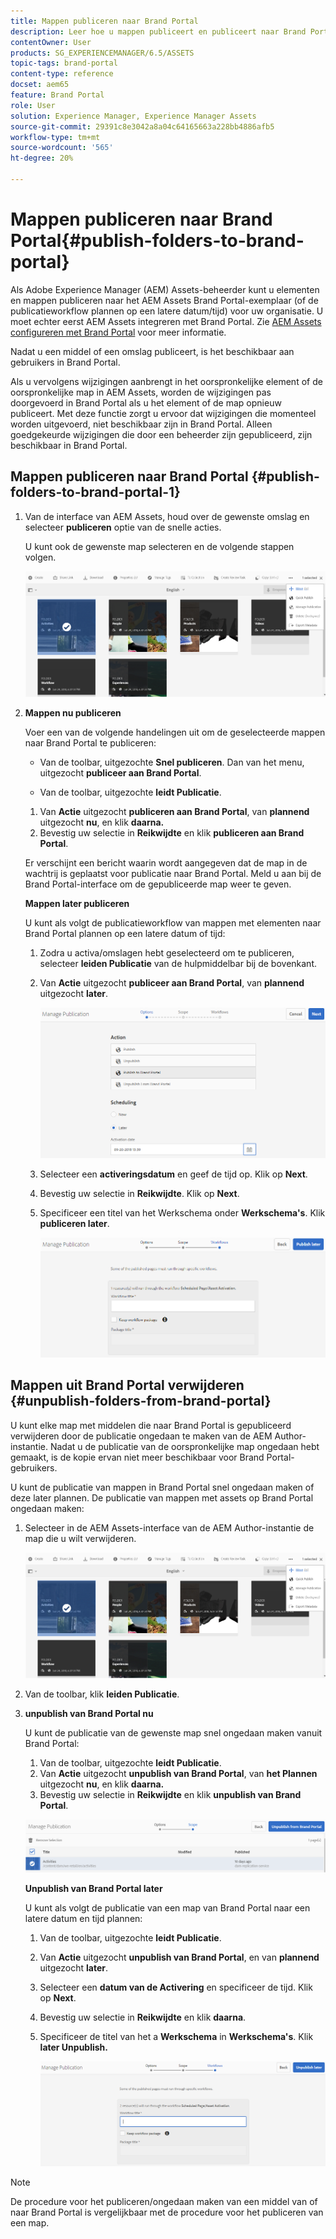 ```yaml
---
title: Mappen publiceren naar Brand Portal
description: Leer hoe u mappen publiceert en publiceert naar Brand Portal.
contentOwner: User
products: SG_EXPERIENCEMANAGER/6.5/ASSETS
topic-tags: brand-portal
content-type: reference
docset: aem65
feature: Brand Portal
role: User
solution: Experience Manager, Experience Manager Assets
source-git-commit: 29391c8e3042a8a04c64165663a228bb4886afb5
workflow-type: tm+mt
source-wordcount: '565'
ht-degree: 20%

---
```


# Mappen publiceren naar Brand Portal{#publish-folders-to-brand-portal}

Als Adobe Experience Manager (AEM) Assets-beheerder kunt u elementen en mappen publiceren naar het AEM Assets Brand Portal-exemplaar (of de publicatieworkflow plannen op een latere datum/tijd) voor uw organisatie. U moet echter eerst AEM Assets integreren met Brand Portal. Zie [AEM Assets configureren met Brand Portal](/help/assets/configure-aem-assets-with-brand-portal.md) voor meer informatie.

Nadat u een middel of een omslag publiceert, is het beschikbaar aan gebruikers in Brand Portal.

Als u vervolgens wijzigingen aanbrengt in het oorspronkelijke element of de oorspronkelijke map in AEM Assets, worden de wijzigingen pas doorgevoerd in Brand Portal als u het element of de map opnieuw publiceert. Met deze functie zorgt u ervoor dat wijzigingen die momenteel worden uitgevoerd, niet beschikbaar zijn in Brand Portal. Alleen goedgekeurde wijzigingen die door een beheerder zijn gepubliceerd, zijn beschikbaar in Brand Portal.

## Mappen publiceren naar Brand Portal {#publish-folders-to-brand-portal-1}

1. Van de interface van AEM Assets, houd over de gewenste omslag en selecteer **publiceren** optie van de snelle acties.

   U kunt ook de gewenste map selecteren en de volgende stappen volgen.

   ![publish2bp](assets/publish2bp.png)

1. **Mappen nu publiceren**

   Voer een van de volgende handelingen uit om de geselecteerde mappen naar Brand Portal te publiceren:

   * Van de toolbar, uitgezochte **Snel publiceren**. Dan van het menu, uitgezocht **publiceer aan Brand Portal**.

   * Van de toolbar, uitgezochte **leidt Publicatie**.

   1. Van **Actie** uitgezocht **publiceren aan Brand Portal**, van **plannend** uitgezocht **nu**, en klik **daarna.**
   1. Bevestig uw selectie in **Reikwijdte** en klik **publiceren aan Brand Portal**.

   Er verschijnt een bericht waarin wordt aangegeven dat de map in de wachtrij is geplaatst voor publicatie naar Brand Portal. Meld u aan bij de Brand Portal-interface om de gepubliceerde map weer te geven.

   **Mappen later publiceren**

   U kunt als volgt de publicatieworkflow van mappen met elementen naar Brand Portal plannen op een latere datum of tijd:

   1. Zodra u activa/omslagen hebt geselecteerd om te publiceren, selecteer **leiden Publicatie** van de hulpmiddelbar bij de bovenkant.
   1. Van **Actie** uitgezocht **publiceer aan Brand Portal**, van **plannend** uitgezocht **later**.

      ![publishlaterbp](assets/publishlaterbp.png)

   1. Selecteer een **activeringsdatum** en geef de tijd op. Klik op **Next**.
   1. Bevestig uw selectie in **Reikwijdte**. Klik op **Next**.
   1. Specificeer een titel van het Werkschema onder **Werkschema&#39;s**. Klik **publiceren later**.

      ![manageschedulepub](assets/manageschedulepub.png)

## Mappen uit Brand Portal verwijderen {#unpublish-folders-from-brand-portal}

U kunt elke map met middelen die naar Brand Portal is gepubliceerd verwijderen door de publicatie ongedaan te maken van de AEM Author-instantie. Nadat u de publicatie van de oorspronkelijke map ongedaan hebt gemaakt, is de kopie ervan niet meer beschikbaar voor Brand Portal-gebruikers.

U kunt de publicatie van mappen in Brand Portal snel ongedaan maken of deze later plannen. De publicatie van mappen met assets op Brand Portal ongedaan maken:

1. Selecteer in de AEM Assets-interface van de AEM Author-instantie de map die u wilt verwijderen.

   ![publish2bp-1](assets/publish2bp.png)

1. Van de toolbar, klik **leiden Publicatie**.

1. **unpublish van Brand Portal nu**

   U kunt de publicatie van de gewenste map snel ongedaan maken vanuit Brand Portal:

   1. Van de toolbar, uitgezochte **leidt Publicatie**.
   1. Van **Actie** uitgezocht **unpublish van Brand Portal**, van **het Plannen** uitgezocht **nu**, en klik **daarna.**
   1. Bevestig uw selectie in **Reikwijdte** en klik **unpublish van Brand Portal**.

   ![confirm-unpublish](assets/confirm-unpublish.png)

   **Unpublish van Brand Portal later**

   U kunt als volgt de publicatie van een map van Brand Portal naar een latere datum en tijd plannen:

   1. Van de toolbar, uitgezochte **leidt Publicatie**.
   1. Van **Actie** uitgezocht **unpublish van Brand Portal**, en van **plannend** uitgezocht **later**.
   1. Selecteer een **datum van de Activering** en specificeer de tijd. Klik op **Next**.
   1. Bevestig uw selectie in **Reikwijdte** en klik **daarna**.
   1. Specificeer de titel van het a **Werkschema** in **Werkschema&#39;s**. Klik **later Unpublish.**

      ![unpublishworkflows](assets/unpublishworkflows.png)

>[!NOTE]
>
>De procedure voor het publiceren/ongedaan maken van een middel van of naar Brand Portal is vergelijkbaar met de procedure voor het publiceren van een map.
